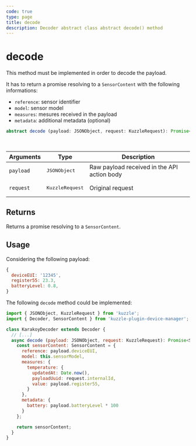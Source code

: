 ```yaml
---
code: true
type: page
title: decode
description: Decoder abstract class abstract decode() method
---
```


# decode

This method must be implemented in order to decode the payload.

It has to return a promise resolving to a `SensorContent` with the following informations:
  - `reference`: sensor identifier
  - `model`: sensor model
  - `measures`: mesures received in the payload
  - `metadata`: additional metadata (optional)

```ts
abstract decode (payload: JSONObject, request: KuzzleRequest): Promise<SensorContent>
```

<br/>

| Arguments | Type                     | Description                                 |
|-----------|--------------------------|---------------------------------------------|
| `payload` | <pre>JSONObject</pre>    | Raw payload received in the API action body |
| `request` | <pre>KuzzleRequest</pre> | Original request                            |

## Returns

Returns a promise resolving to a `SensorContent`.

## Usage

Considering the following payload:

```js
{
  deviceEUI: '12345',
  register55: 23.3,
  batteryLevel: 0.8,
}
```

The following `decode` method could be implemented:

```js
import { JSONObject, KuzzleRequest } from 'kuzzle';
import { Decoder, SensorContent } from 'kuzzle-plugin-device-manager';

class KarakoyDecoder extends Decoder {
  // [...]
  async decode (payload: JSONObject, request: KuzzleRequest): Promise<SensorContent> {
    const sensorContent: SensorContent = {
      reference: payload.deviceEUI,
      model: this.sensorModel,
      measures: {
        temperature: {
          updatedAt: Date.now(),
          payloadUuid: request.internalId,
          value: payload.register55,
        }
      },
      metadata: {
        battery: payload.batteryLevel * 100
      }
    };

    return sensorContent;
  }
}
```